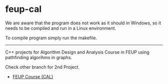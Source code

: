 # feup-cal

We are aware that the program does not work as it should in Windows, so it needs to be compiled and run in a Linux environment.

To compile program simply run the makefile.

---

C++ projects for Algorithm Design and Analysis Course in FEUP using pathfinding algorihms in graphs.

Check other branch for 2nd Project.

* [FEUP Course (CAL)](https://sigarra.up.pt/feup/en/UCURR_GERAL.FICHA_UC_VIEW?pv_ocorrencia_id=384939)
